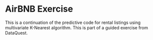# AirBNB Exercise
This is a continuation of the predictive code for rental listings using multivariate K-Nearest algorithm. This is part of a guided exercise from DataQuest.
